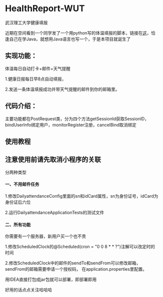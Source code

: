 # HealthReport-WUT
武汉理工大学健康填报

近期在空间看到一个同学发了一个用python写的体温填报的脚本，链接在[这](https://github.com/happy2h/Health-Report-WHUT)，恰逢自己在学Java，就想用Java语言也写一个，于是本项目就诞生了

<h2>实现功能：</h2>
体温每日自动打卡+邮件+天气提醒
<p>1.健康日报每日早8点自动填报，
<p>2.发送一条体温填报成功并带天气提醒的邮件到你的邮箱里。

 <h2>代码介绍：</h2>
 主要功能都在PostRequest类，分为四个方法getSessionId获取SessionID，bindUserInfo绑定用户，monitorRegister注册，cancelBind取消绑定
 

<h2>使用教程</h2>
<h2>注意使用前请先取消小程序的关联</h2>
分两种类型
<h4>一、不用邮件任务</h4>
1.修改DailyattendanceConfig里面的sn和idCard属性，sn为身份证号，idCard为身份证后六位
<p>2.运行DailyattendanceApplicationTests的测试文件
<h4>二、所有功能</h4>
你需要有一个服务器，新用户买一个也不贵

1.修改ScheduledClock的@Scheduled(cron = "0 0 8 * * ?")注解可以改定时的时间
<p>2.修改ScheduledClock中的邮件的sendTo和sendFrom可以修改邮箱，sendFrom的邮箱需要申请一个授权码，
在application.properties里配置。
 <p>用IDEA直接打包成jar包就可以部署，即部署即用
  
  好用的话点点关注哈哈哈

